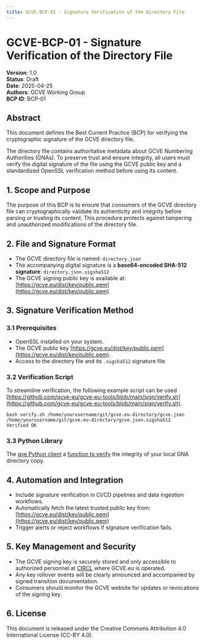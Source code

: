 ```yaml
---
title: GCVE-BCP-01 - Signature Verification of the Directory File 
---
```


# GCVE-BCP-01 - Signature Verification of the Directory File

**Version**: 1.0  
**Status**: Draft  
**Date**: 2025-04-25  
**Authors**: GCVE Working Group  
**BCP ID**: BCP-01

## Abstract

This document defines the Best Current Practice (BCP) for verifying the cryptographic signature of the GCVE directory file. 

The directory file contains authoritative metadata about GCVE Numbering Authorities (GNAs). To preserve trust and ensure integrity, all users must verify the digital signature of the file using the GCVE public key and a standardized OpenSSL verification method before using its content.

## 1. Scope and Purpose

The purpose of this BCP is to ensure that consumers of the GCVE directory file can cryptographically validate its authenticity and integrity before parsing or trusting its content. This procedure protects against tampering and unauthorized modifications of the directory file.

## 2. File and Signature Format

- The GCVE directory file is named: `directory.json`
- The accompanying digital signature is a **base64-encoded SHA-512 signature**: `directory.json.sigsha512`
- The GCVE signing public key is available at: [https://gcve.eu/dist/key/public.pem](https://gcve.eu/dist/key/public.pem)

## 3. Signature Verification Method

### 3.1 Prerequisites

- OpenSSL installed on your system.
- The GCVE public key [https://gcve.eu/dist/key/public.pem](https://gcve.eu/dist/key/public.pem).
- Access to the directory file and its `.sigsha512` signature file.

### 3.2 Verification Script

To streamline verification, the following example script can be used [https://github.com/gcve-eu/gcve-eu-tools/blob/main/sign/verify.sh](https://github.com/gcve-eu/gcve-eu-tools/blob/main/sign/verify.sh).

~~~
bash verify.sh /home/yourusername/git/gcve.eu-directory/gcve.json /home/yourusername/git/gcve.eu-directory/gcve.json.sigsha512
Verified OK
~~~ 

### 3.3 Python Library

The [gve Python client](https://github.com/gcve-eu/gcve) a [function to verify](https://github.com/gcve-eu/gcve?tab=readme-ov-file#verifying-the-integrity-of-your-local-gna-directory-copy) the integrity of your local GNA directory copy.  

## 4. Automation and Integration

- Include signature verification in CI/CD pipelines and data ingestion workflows.
- Automatically fetch the latest trusted public key from: [https://gcve.eu/dist/key/public.pem](https://gcve.eu/dist/key/public.pem)
- Trigger alerts or reject workflows if signature verification fails.

## 5. Key Management and Security

- The GCVE signing key is securely stored and only accessible to authorized personnel at [CIRCL](https://circl.lu) where GCVE.eu is operated.
- Any key rollover events will be clearly announced and accompanied by signed transition documentation.
- Consumers should monitor the GCVE website for updates or revocations of the signing key.

## 6. License

This document is released under the Creative Commons Attribution 4.0 International License (CC-BY 4.0).



